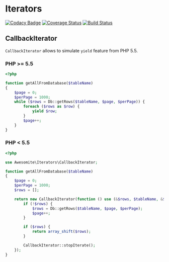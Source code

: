 # Iterators

[![Codacy Badge](https://api.codacy.com/project/badge/Grade/54a2ff29245e43fa9768edfe7495bd4b)](https://www.codacy.com/app/awesomite/iterators?utm_source=github.com&amp;utm_medium=referral&amp;utm_content=awesomite/iterators&amp;utm_campaign=Badge_Grade)
[![Coverage Status](https://coveralls.io/repos/github/awesomite/iterators/badge.svg?branch=master)](https://coveralls.io/github/awesomite/iterators?branch=master)
[![Build Status](https://travis-ci.org/awesomite/iterators.svg?branch=master)](https://travis-ci.org/awesomite/iterators)

## CallbackIterator

`CallbackIterator` allows to simulate `yield` feature from PHP 5.5.

### PHP >= 5.5
```php
<?php

function getAllFromDatabase($tableName)
{
    $page = 0;
    $perPage = 1000;
    while ($rows = Db::getRows($tableName, $page, $perPage)) {
        foreach ($rows as $row) {
            yield $row;
        }
        $page++;
    }
}
```

### PHP < 5.5
```php
<?php

use Awesomite\Iterators\CallbackIterator;

function getAllFromDatabase($tableName)
{
    $page = 0;
    $perPage = 1000;
    $rows = [];

    return new CallbackIterator(function () use (&$rows, $tableName, &$page, $perPage) {
        if (!$rows) {
            $rows = Db::getRows($tableName, $page, $perPage);
            $page++;
        }

        if ($rows) {
            return array_shift($rows);
        }

        CallbackIterator::stopIterate();
    });
}
```